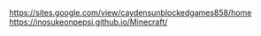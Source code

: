 https://sites.google.com/view/caydensunblockedgames858/home
https://inosukeonpepsi.github.io/Minecraft/
